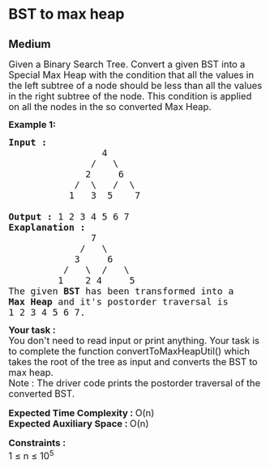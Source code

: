 # BST to max heap
## Medium 
<div class="problem-statement">
                <p></p><p><span style="font-size:18px">Given a&nbsp;Binary Search Tree. Convert a given BST into a Special Max Heap with the condition that all the values in the left subtree of a node should be less than all the values in the right subtree of the node. This condition is applied on all the nodes in the so converted Max Heap.</span></p>

<p><span style="font-size:18px"><strong>Example 1:</strong></span></p>

<pre style="position: relative;"><span style="font-size:18px"><strong>Input :</strong>
                 4
               /   \
              2     6
            /  \   /  \
           1   3  5    7  

<strong>Output :</strong> 1 2 3 4 5 6 7 
<strong>Exaplanation :</strong>
               7
             /   \
            3     6
          /   \  /   \
         1    2 4     5
The given <strong>BST</strong> has been transformed into a
<strong>Max Heap </strong>and it's postorder traversal is
1 2 3 4 5 6 7.</span><div class="open_grepper_editor" title="Edit &amp; Save To Grepper"></div></pre>

<div><span style="font-size:18px"><strong>Your task :</strong></span></div>

<div><span style="font-size:18px">You don't need to read input or print anything. Your task is to complete the function convertToMaxHeapUtil() which takes the root of the tree as input and converts the BST to max heap. </span></div>

<div><span style="font-size:18px">Note : The driver code prints the postorder traversal of the converted BST.</span></div>

<div>&nbsp;</div>

<div><span style="font-size:18px"><strong>Expected Time Complexity : </strong>O(n)</span></div>

<div><span style="font-size:18px"><strong>Expected Auxiliary Space : </strong>O(n)</span></div>

<div>&nbsp;</div>

<div><span style="font-size:18px"><strong>Constraints :</strong></span></div>

<div><span style="font-size:18px">1 ≤ n ≤ 10<sup>5</sup></span></div>
 <p></p>
            </div>